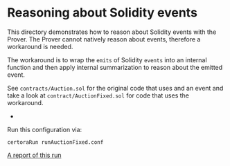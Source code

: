 # Reasoning about Solidity events

This directory demonstrates how to reason about Solidity events with the Prover. 
The Prover cannot natively reason about events, therefore a workaround is needed.

The workaround is to wrap the `emits` of Solidity `events` into an internal function and then apply internal summarization to reason about the emitted event. 

See `contracts/Auction.sol` for the original code that uses and an event and take a look at `contract/AuctionFixed.sol` for code that uses the workaround.

- 
Run this configuration via:

```certoraRun runAuctionFixed.conf```

[A report of this run](https://prover.certora.com/output/53900/4ffdad0c20094a729d830bfb1b460f3e?anonymousKey=b345ea4d1fe4b3631442c0f110e926a58f47ee9b)


